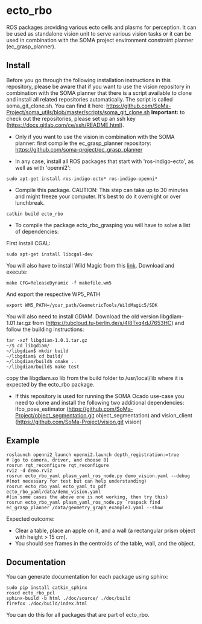 # ecto_rbo

ROS packages providing various ecto cells and plasms for perception.
It can be used as standalone vision unit to serve various vision tasks or it can be used in combination with the SOMA project environment constraint planner (ec_grasp_planner).

## Install 

Before you go through the following installation instructions in this repository, please be aware that if you want to use the vision repository in combination with the SOMA planner that there is a script available to clone and install all related repositories automatically. The script is called soma_git_clone.sh. You can find it here: https://github.com/SoMa-Project/soma_utils/blob/master/scripts/soma_git_clone.sh **Important:** to check out the repositories, please set up an ssh key (https://docs.gitlab.com/ce/ssh/README.html).

* Only if you want to use the vision in combination with the SOMA planner: first compile the ec_grasp_planner repository: https://github.com/soma-project/ec_grasp_planner

* In any case, install all ROS packages that start with 'ros-indigo-ecto', as well as with 'openni2':
```
sudo apt-get install ros-indigo-ecto* ros-indigo-openni*
```


* Compile this package. CAUTION: This step can take up to 30 minutes and might freeze your computer. It's best to do it overnight or over lunchbreak.
```
catkin build ecto_rbo
```

* To compile the package ecto_rbo_grasping you will have to solve a list of dependencies:

First install CGAL:
```
sudo apt-get install libcgal-dev
```

You will also have to install Wild Magic from this [link](https://tubcloud.tu-berlin.de/s/oCwzZnOAMSZN46c). Download and execute:
```
make CFG=ReleaseDynamic -f makefile.wm5
```
And export the respective WP5_PATH
```
export WM5_PATH=/your_path/GeometricTools/WildMagic5/SDK
```

You will also need to install GDIAM. Download the old version libgdiam-1.01.tar.gz from (https://tubcloud.tu-berlin.de/s/4I8Txq4dJ7653HC) and follow the building instructions:
```
tar -xzf libgdiam-1.0.1.tar.gz 
~/$ cd libgdiam/
~/libgdiam$ mkdir build
~/libgdiam$ cd build/
~/libgdiam/build$ cmake ..
~/libgdiam/build$ make test
```
copy the libgdiam.so lib from the build folder to /usr/local/lib where it is expected by the ecto_rbo package.


* If this repository is used for running the SOMA Ocado use-case you need to clone and install the following two additional dependencies:
  ifco_pose_estimator (https://github.com/SoMa-Project/object_segmentation.git object_segmentation) and vision_client (https://github.com/SoMa-Project/vision.git vision)

## Example

```
roslaunch openni2_launch openni2.launch depth_registration:=true
# [go to camera, driver, and choose 8]
rosrun rqt_reconfigure rqt_reconfigure
rviz -d demo.rviz
rosrun ecto_rbo_yaml plasm_yaml_ros_node.py demo_vision.yaml --debug
#(not necessary for test but can help understanding)
rosrun ecto_rbo_yaml ecto_yaml_to_pdf ecto_rbo_yaml/data/demo_vision.yaml 
#(in some cases the above one is not working, then try this) 
rosrun ecto_rbo_yaml plasm_yaml_ros_node.py `rospack find ec_grasp_planner`/data/geometry_graph_example3.yaml --show 

```

Expected outcome:
* Clear a table, place an apple on it, and a wall (a rectangular prism object with height > 15 cm).
* You should see frames in the centroids of the table, wall, and the object.

## Documentation 

You can generate documentation for each package using sphinx:

```
sudo pip install catkin_sphinx
roscd ecto_rbo_pcl
sphinx-build -b html ./doc/source/ ./doc/build
firefox ./doc/build/index.html
```

You can do this for all packages that are part of ecto_rbo.

